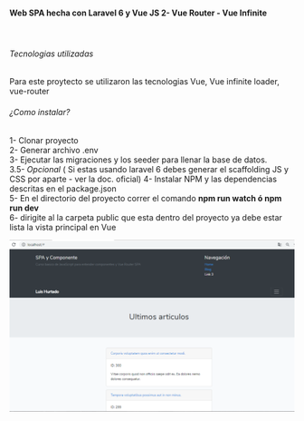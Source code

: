 <h4>Web SPA hecha con Laravel 6 y Vue JS 2- Vue Router - Vue Infinite</h4>

<br>

<h6>Tecnologias utilizadas</h6>

Para este proytecto se utilizaron las tecnologias Vue, Vue infinite loader, vue-router

<h6>¿Como instalar?</h6>



1- Clonar proyecto <br>
2- Generar archivo .env <br>
3- Ejecutar las migraciones y los seeder para llenar la base de datos. <br>
3.5- *Opcional* ( Si estas usando laravel 6 debes generar el scaffolding JS y CSS por aparte - ver la doc. oficial)
4- Instalar NPM y las dependencias descritas en el package.json <br>
5- En el directorio del proyecto correr el comando <strong>npm run watch ó npm run dev</strong> <br>
6- dirigite al la carpeta public que esta dentro del proyecto ya debe estar lista la vista principal en Vue <br>

<img src="https://github.com/luisphp/SPA-Laravel-Vue/blob/master/proyecto.PNG?raw=true" alt="">
